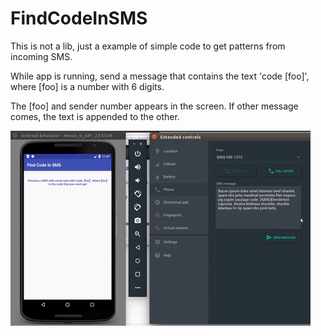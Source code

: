 # FindCodeInSMS

This is not a lib, just a example of simple code to get patterns from incoming SMS.

While app is running, send a message that contains the text 'code [foo]', where [foo] is a number with 6 digits.

The [foo] and sender number appears in the screen. If other message comes, the text is appended to the other.

![alt tag](https://github.com/MadeInLabs/FindCodeInSMS/blob/master/findCodeInSMS.gif)
